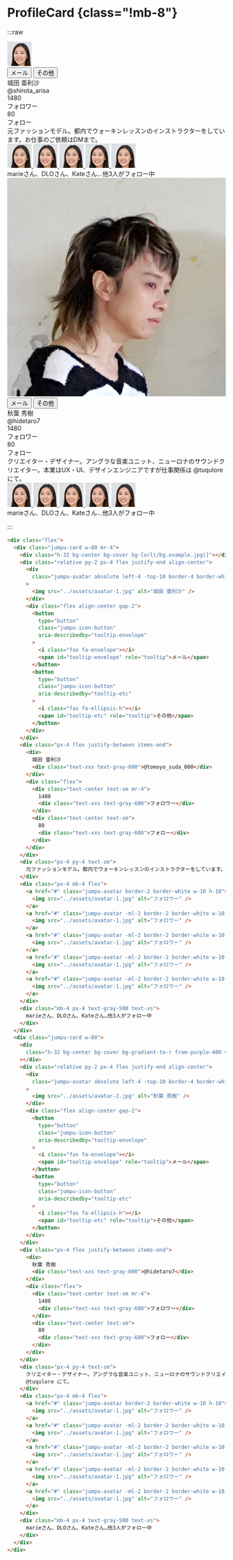 # ProfileCard {class="!mb-8"}

:::raw

<div class="flex">
  <div class="jumpu-card w-80 mr-4">
    <div class="h-32 bg-center bg-cover bg-[url(/bg.example.jpg)]"></div>
    <div class="relative py-2 px-4 flex justify-end align-center">
      <div
        class="jumpu-avatar absolute left-4 -top-10 border-4 border-white w-20 h-20"
      >
        <img src="../assets/avatar-1.jpg" alt="城田 亜利沙" />
      </div>
      <div class="flex align-center gap-2">
        <button
          type="button"
          class="jumpu-icon-button"
          aria-describedby="tooltip-envelope"
        >
          <i class="fas fa-envelope"></i>
          <span id="tooltip-envelope" role="tooltip">メール</span>
        </button>
        <button
          type="button"
          class="jumpu-icon-button"
          aria-describedby="tooltip-etc"
        >
          <i class="fas fa-ellipsis-h"></i>
          <span id="tooltip-etc" role="tooltip">その他</span>
        </button>
      </div>
    </div>
    <div class="px-4 flex justify-between items-end">
      <div>
        城田 亜利沙
        <div class="text-xxs text-gray-600">@shirota_arisa</div>
      </div>
      <div class="flex">
        <div class="text-center text-sm mr-4">
          1480
          <div class="text-xxs text-gray-600">フォロワー</div>
        </div>
        <div class="text-center text-sm">
          80
          <div class="text-xxs text-gray-600">フォロー</div>
        </div>
      </div>
    </div>
    <div class="px-4 py-4 text-sm">
      元ファッションモデル。都内でウォーキンレッスンのインストラクターをしています。お仕事のご依頼はDMまで。
    </div>
    <div class="px-4 mb-4 flex">
      <a href="#" class="jumpu-avatar border-2 border-white w-10 h-10">
        <img src="../assets/avatar-1.jpg" alt="フォロワー" />
      </a>
      <a
        href="#"
        class="jumpu-avatar -ml-2 border-2 border-white w-10 h-10"
      >
        <img src="../assets/avatar-1.jpg" alt="フォロワー" />
      </a>
      <a
        href="#"
        class="jumpu-avatar -ml-2 border-2 border-white w-10 h-10"
      >
        <img src="../assets/avatar-1.jpg" alt="フォロワー" />
      </a>
      <a
        href="#"
        class="jumpu-avatar -ml-2 border-2 border-white w-10 h-10"
      >
        <img src="../assets/avatar-1.jpg" alt="フォロワー" />
      </a>
      <a
        href="#"
        class="jumpu-avatar -ml-2 border-2 border-white w-10 h-10"
      >
        <img src="../assets/avatar-1.jpg" alt="フォロワー" />
      </a>
    </div>
    <div class="mb-4 px-4 text-gray-500 text-xs">
      marieさん、DLOさん、Kateさん…他3人がフォロー中
    </div>
  </div>
  <div class="jumpu-card w-80">
    <div
      class="h-32 bg-center bg-cover bg-gradient-to-r from-purple-400 via-pink-500 to-red-500"
    ></div>
    <div class="relative py-2 px-4 flex justify-end align-center">
      <div
        class="jumpu-avatar absolute left-4 -top-10 border-4 border-white w-20 h-20"
      >
        <img src="../assets/avatar-2.jpg" alt="秋葉 秀樹" />
      </div>
      <div class="flex align-center gap-2">
        <button
          type="button"
          class="jumpu-icon-button"
          aria-describedby="tooltip-envelope"
        >
          <i class="fas fa-envelope"></i>
          <span id="tooltip-envelope" role="tooltip">メール</span>
        </button>
        <button
          type="button"
          class="jumpu-icon-button"
          aria-describedby="tooltip-etc"
        >
          <i class="fas fa-ellipsis-h"></i>
          <span id="tooltip-etc" role="tooltip">その他</span>
        </button>
      </div>
    </div>
    <div class="px-4 flex justify-between items-end">
      <div>
        秋葉 秀樹
        <div class="text-xxs text-gray-600">@hidetaro7</div>
      </div>
      <div class="flex">
        <div class="text-center text-sm mr-4">
          1480
          <div class="text-xxs text-gray-600">フォロワー</div>
        </div>
        <div class="text-center text-sm">
          80
          <div class="text-xxs text-gray-600">フォロー</div>
        </div>
      </div>
    </div>
    <div class="px-4 py-4 text-sm">
      クリエイター・デザイナー。アングラな音楽ユニット、ニューロナのサウンドクリエイター。本業はUX・UI、デザインエンジニアですが仕事関係は
      @tuqulore にて。
    </div>
    <div class="px-4 mb-4 flex">
      <a href="#" class="jumpu-avatar border-2 border-white w-10 h-10">
        <img src="../assets/avatar-1.jpg" alt="フォロワー" />
      </a>
      <a
        href="#"
        class="jumpu-avatar -ml-2 border-2 border-white w-10 h-10"
      >
        <img src="../assets/avatar-1.jpg" alt="フォロワー" />
      </a>
      <a
        href="#"
        class="jumpu-avatar -ml-2 border-2 border-white w-10 h-10"
      >
        <img src="../assets/avatar-1.jpg" alt="フォロワー" />
      </a>
      <a
        href="#"
        class="jumpu-avatar -ml-2 border-2 border-white w-10 h-10"
      >
        <img src="../assets/avatar-1.jpg" alt="フォロワー" />
      </a>
      <a
        href="#"
        class="jumpu-avatar -ml-2 border-2 border-white w-10 h-10"
      >
        <img src="../assets/avatar-1.jpg" alt="フォロワー" />
      </a>
    </div>
    <div class="mb-4 px-4 text-gray-500 text-xs">
      marieさん、DLOさん、Kateさん…他3人がフォロー中
    </div>
  </div>
</div>

:::

```html
<div class="flex">
  <div class="jumpu-card w-80 mr-4">
    <div class="h-32 bg-center bg-cover bg-[url(/bg.example.jpg)]"></div>
    <div class="relative py-2 px-4 flex justify-end align-center">
      <div
        class="jumpu-avatar absolute left-4 -top-10 border-4 border-white w-20 h-20"
      >
        <img src="../assets/avatar-1.jpg" alt="城田 亜利沙" />
      </div>
      <div class="flex align-center gap-2">
        <button
          type="button"
          class="jumpu-icon-button"
          aria-describedby="tooltip-envelope"
        >
          <i class="fas fa-envelope"></i>
          <span id="tooltip-envelope" role="tooltip">メール</span>
        </button>
        <button
          type="button"
          class="jumpu-icon-button"
          aria-describedby="tooltip-etc"
        >
          <i class="fas fa-ellipsis-h"></i>
          <span id="tooltip-etc" role="tooltip">その他</span>
        </button>
      </div>
    </div>
    <div class="px-4 flex justify-between items-end">
      <div>
        城田 亜利沙
        <div class="text-xxs text-gray-600">@tomoyo_suda_000</div>
      </div>
      <div class="flex">
        <div class="text-center text-sm mr-4">
          1480
          <div class="text-xxs text-gray-600">フォロワー</div>
        </div>
        <div class="text-center text-sm">
          80
          <div class="text-xxs text-gray-600">フォロー</div>
        </div>
      </div>
    </div>
    <div class="px-4 py-4 text-sm">
      元ファッションモデル。都内でウォーキンレッスンのインストラクターをしています。お仕事のご依頼はDMまで。
    </div>
    <div class="px-4 mb-4 flex">
      <a href="#" class="jumpu-avatar border-2 border-white w-10 h-10">
        <img src="../assets/avatar-1.jpg" alt="フォロワー" />
      </a>
      <a href="#" class="jumpu-avatar -ml-2 border-2 border-white w-10 h-10">
        <img src="../assets/avatar-1.jpg" alt="フォロワー" />
      </a>
      <a href="#" class="jumpu-avatar -ml-2 border-2 border-white w-10 h-10">
        <img src="../assets/avatar-1.jpg" alt="フォロワー" />
      </a>
      <a href="#" class="jumpu-avatar -ml-2 border-2 border-white w-10 h-10">
        <img src="../assets/avatar-1.jpg" alt="フォロワー" />
      </a>
      <a href="#" class="jumpu-avatar -ml-2 border-2 border-white w-10 h-10">
        <img src="../assets/avatar-1.jpg" alt="フォロワー" />
      </a>
    </div>
    <div class="mb-4 px-4 text-gray-500 text-xs">
      marieさん、DLOさん、Kateさん…他3人がフォロー中
    </div>
  </div>
  <div class="jumpu-card w-80">
    <div
      class="h-32 bg-center bg-cover bg-gradient-to-r from-purple-400 via-pink-500 to-red-500"
    ></div>
    <div class="relative py-2 px-4 flex justify-end align-center">
      <div
        class="jumpu-avatar absolute left-4 -top-10 border-4 border-white w-20 h-20"
      >
        <img src="../assets/avatar-2.jpg" alt="秋葉 秀樹" />
      </div>
      <div class="flex align-center gap-2">
        <button
          type="button"
          class="jumpu-icon-button"
          aria-describedby="tooltip-envelope"
        >
          <i class="fas fa-envelope"></i>
          <span id="tooltip-envelope" role="tooltip">メール</span>
        </button>
        <button
          type="button"
          class="jumpu-icon-button"
          aria-describedby="tooltip-etc"
        >
          <i class="fas fa-ellipsis-h"></i>
          <span id="tooltip-etc" role="tooltip">その他</span>
        </button>
      </div>
    </div>
    <div class="px-4 flex justify-between items-end">
      <div>
        秋葉 秀樹
        <div class="text-xxs text-gray-600">@hidetaro7</div>
      </div>
      <div class="flex">
        <div class="text-center text-sm mr-4">
          1480
          <div class="text-xxs text-gray-600">フォロワー</div>
        </div>
        <div class="text-center text-sm">
          80
          <div class="text-xxs text-gray-600">フォロー</div>
        </div>
      </div>
    </div>
    <div class="px-4 py-4 text-sm">
      クリエイター・デザイナー。アングラな音楽ユニット、ニューロナのサウンドクリエイター。本業はUX・UI、デザインエンジニアですが仕事関係は
      @tuqulore にて。
    </div>
    <div class="px-4 mb-4 flex">
      <a href="#" class="jumpu-avatar border-2 border-white w-10 h-10">
        <img src="../assets/avatar-1.jpg" alt="フォロワー" />
      </a>
      <a href="#" class="jumpu-avatar -ml-2 border-2 border-white w-10 h-10">
        <img src="../assets/avatar-1.jpg" alt="フォロワー" />
      </a>
      <a href="#" class="jumpu-avatar -ml-2 border-2 border-white w-10 h-10">
        <img src="../assets/avatar-1.jpg" alt="フォロワー" />
      </a>
      <a href="#" class="jumpu-avatar -ml-2 border-2 border-white w-10 h-10">
        <img src="../assets/avatar-1.jpg" alt="フォロワー" />
      </a>
      <a href="#" class="jumpu-avatar -ml-2 border-2 border-white w-10 h-10">
        <img src="../assets/avatar-1.jpg" alt="フォロワー" />
      </a>
    </div>
    <div class="mb-4 px-4 text-gray-500 text-xs">
      marieさん、DLOさん、Kateさん…他3人がフォロー中
    </div>
  </div>
</div>
```
